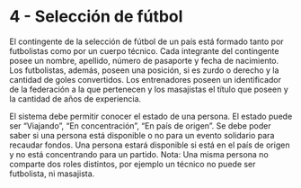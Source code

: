 # 4 - Selección de fútbol
El contingente de la selección de fútbol de un país está formado tanto por futbolistas como
por un cuerpo técnico. Cada integrante del contingente posee un nombre, apellido, número de
pasaporte y fecha de nacimiento. Los futbolistas, además, poseen una posición, si es zurdo o
derecho y la cantidad de goles convertidos. Los entrenadores poseen un identificador de la
federación a la que pertenecen y los masajistas el título que poseen y la cantidad de años de
experiencia.

El sistema debe permitir conocer el estado de una persona. El estado puede ser “Viajando”,
“En concentración”, “En país de origen”. Se debe poder saber si una persona está disponible
o no para un evento solidario para recaudar fondos. Una persona estará disponible si está en
el país de origen y no está concentrando para un partido.
Nota: Una misma persona no comparte dos roles distintos, por ejemplo un técnico no puede
ser futbolista, ni masajista.
